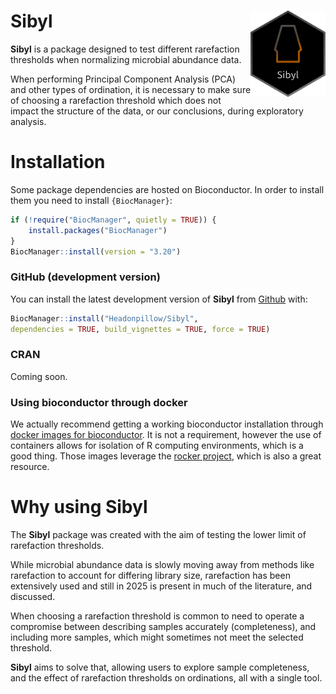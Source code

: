 # Sibyl <img src="man/figures/logo.svg" align="right" height="138" /></a>

<!-- badges: start -->
<!-- badges: end -->

**Sibyl** is a package designed to test different rarefaction thresholds when 
normalizing microbial abundance data.  

When performing Principal Component Analysis (PCA) and other types of ordination, 
it is necessary to make sure of choosing a rarefaction threshold which does not 
impact the structure of the data, or our conclusions, during exploratory analysis.  

# Installation

Some package dependencies are hosted on Bioconductor. In order to install them 
you need to install `{BiocManager}`:

``` r
if (!require("BiocManager", quietly = TRUE)) {
    install.packages("BiocManager")
}
BiocManager::install(version = "3.20")
```

### GitHub (development version)

You can install the latest development version of **Sibyl** from 
[Github](https://github.com/Headonpillow/Sibyl) with:

``` r
BiocManager::install("Headonpillow/Sibyl", 
dependencies = TRUE, build_vignettes = TRUE, force = TRUE)

```

### CRAN

Coming soon.

### Using bioconductor through docker

We actually recommend getting a working bioconductor installation through
[docker images for bioconductor](https://bioconductor.org/help/docker/). It is
not a requirement, however the use of containers allows for isolation of R
computing environments, which is a good thing. 
Those images leverage the [rocker project](https://github.com/rocker-org), which 
is also a great resource.

# Why using Sibyl

The **Sibyl** package was created with the aim of testing the lower limit of
rarefaction thresholds. 

While microbial abundance data is slowly moving away from methods like rarefaction
to account for differing library size, rarefaction has been extensively used 
and still in 2025 is present in much of the literature, and discussed.

When choosing a rarefaction threshold is common to need to operate a compromise 
between describing samples accurately (completeness), and including more samples,
which might sometimes not meet the selected threshold. 

**Sibyl** aims to solve that, allowing users to explore sample completeness, 
and the effect of rarefaction thresholds on ordinations, all with a single tool.
